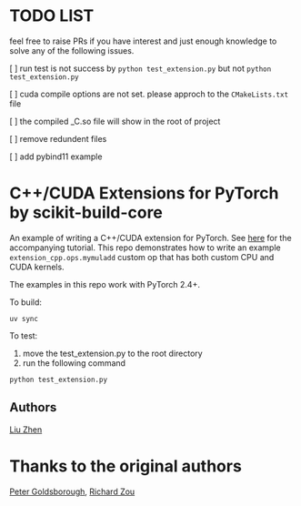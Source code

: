 # TODO LIST
feel free to raise PRs if you have interest and just enough knowledge to solve any of the following issues.

[ ] run test is not success by `python test_extension.py` but not `python test_extension.py`

[ ] cuda compile options are not set. please approch to the `CMakeLists.txt` file

[ ] the compiled _C.so file will show in the root of project

[ ] remove redundent files

[ ] add pybind11 example

# C++/CUDA Extensions for PyTorch by scikit-build-core

An example of writing a C++/CUDA extension for PyTorch. See
[here](https://pytorch.org/tutorials/advanced/cpp_custom_ops.html) for the accompanying tutorial.
This repo demonstrates how to write an example `extension_cpp.ops.mymuladd`
custom op that has both custom CPU and CUDA kernels.

The examples in this repo work with PyTorch 2.4+.

To build:
```
uv sync
```

To test:
1. move the test_extension.py to the root directory
2. run the following command
```
python test_extension.py
```

## Authors
[Liu Zhen](https://github.com/Hernandor)

# Thanks to the original authors
[Peter Goldsborough](https://github.com/goldsborough), [Richard Zou](https://github.com/zou3519)

